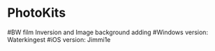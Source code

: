 # PhotoKits

#BW film Inversion and Image background adding
#Windows version: Waterkingest
#iOS version: Jimmi1e
